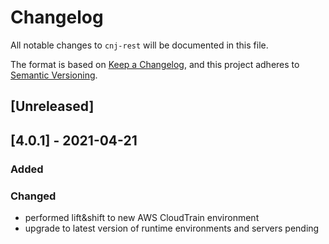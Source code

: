 # Changelog
All notable changes to `cnj-rest` will be documented in this file.

The format is based on [Keep a Changelog](https://keepachangelog.com/en/1.0.0/),
and this project adheres to [Semantic Versioning](https://semver.org/spec/v2.0.0.html).

## [Unreleased]

## [4.0.1] - 2021-04-21
### Added
### Changed
- performed lift&shift to new AWS CloudTrain environment
- upgrade to latest version of runtime environments and servers pending
